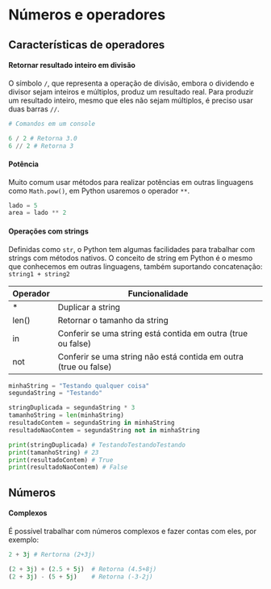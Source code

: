 # Números e operadores

## Características de operadores

#### Retornar resultado inteiro em divisão

O símbolo `/`, que representa a operação de divisão, embora o dividendo e divisor sejam inteiros e múltiplos, produz um resultado real. Para produzir um resultado inteiro, mesmo que eles não sejam múltiplos, é preciso usar duas barras `//`.

```python
# Comandos em um console

6 / 2 # Retorna 3.0
6 // 2 # Retorna 3
```

#### Potência

Muito comum usar métodos para realizar potências em outras linguagens como `Math.pow()`, em Python usaremos o operador `**`.

```python
lado = 5
area = lado ** 2
```

#### Operações com strings

Definidas como `str`, o Python tem algumas facilidades para trabalhar com strings com métodos nativos. O conceito de string em Python é o mesmo que conhecemos em outras linguagens, também suportando concatenação: `string1 + string2`

| Operador | Funcionalidade                                                   |
| -------- | ---------------------------------------------------------------- |
| \*       | Duplicar a string                                                |
| len()    | Retornar o tamanho da string                                     |
| in       | Conferir se uma string está contida em outra (true ou false)     |
| not      | Conferir se uma string não está contida em outra (true ou false) |

```python
minhaString = "Testando qualquer coisa"
segundaString = "Testando"

stringDuplicada = segundaString * 3
tamanhoString = len(minhaString)
resultadoContem = segundaString in minhaString
resultadoNaoContem = segundaString not in minhaString

print(stringDuplicada) # TestandoTestandoTestando
print(tamanhoString) # 23
print(resultadoContem) # True
print(resultadoNaoContem) # False
```

## Números

#### Complexos

É possível trabalhar com números complexos e fazer contas com eles, por exemplo:

```python
2 + 3j # Rertorna (2+3j)
```

```python
(2 + 3j) + (2.5 + 5j)  # Retorna (4.5+8j)
(2 + 3j) - (5 + 5j)    # Retorna (-3-2j)
```
